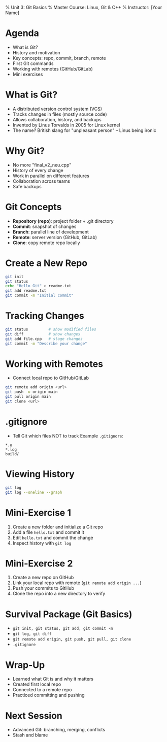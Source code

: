 % Unit 3: Git Basics
% Master Course: Linux, Git & C++
% Instructor: [Your Name]

# Agenda
- What is Git?
- History and motivation
- Key concepts: repo, commit, branch, remote
- First Git commands
- Working with remotes (GitHub/GitLab)
- Mini exercises

# What is Git?
- A distributed version control system (VCS)
- Tracks changes in files (mostly source code)
- Allows collaboration, history, and backups
- Invented by Linus Torvalds in 2005 for Linux kernel
- The name? British slang for "unpleasant person" – Linus being ironic

# Why Git?
- No more "final_v2_neu.cpp"
- History of every change
- Work in parallel on different features
- Collaboration across teams
- Safe backups

# Git Concepts
- **Repository (repo)**: project folder + .git directory
- **Commit**: snapshot of changes
- **Branch**: parallel line of development
- **Remote**: server version (GitHub, GitLab)
- **Clone**: copy remote repo locally

# Create a New Repo
```bash
git init
git status
echo "Hello Git" > readme.txt
git add readme.txt
git commit -m "Initial commit"
```

# Tracking Changes
```bash
git status         # show modified files
git diff           # show changes
git add file.cpp   # stage changes
git commit -m "Describe your change"
```

# Working with Remotes
- Connect local repo to GitHub/GitLab
```bash
git remote add origin <url>
git push -u origin main
git pull origin main
git clone <url>
```

# .gitignore
- Tell Git which files NOT to track
Example `.gitignore`:
```
*.o
*.log
build/
```

# Viewing History
```bash
git log
git log --oneline --graph
```

# Mini-Exercise 1
1. Create a new folder and initialize a Git repo
2. Add a file `hello.txt` and commit it
3. Edit `hello.txt` and commit the change
4. Inspect history with `git log`

# Mini-Exercise 2
1. Create a new repo on GitHub
2. Link your local repo with remote (`git remote add origin ...`)
3. Push your commits to GitHub
4. Clone the repo into a new directory to verify

# Survival Package (Git Basics)
- `git init, git status, git add, git commit -m`
- `git log, git diff`
- `git remote add origin, git push, git pull, git clone`
- `.gitignore`

# Wrap-Up
- Learned what Git is and why it matters
- Created first local repo
- Connected to a remote repo
- Practiced committing and pushing

# Next Session
- Advanced Git: branching, merging, conflicts
- Stash and blame
